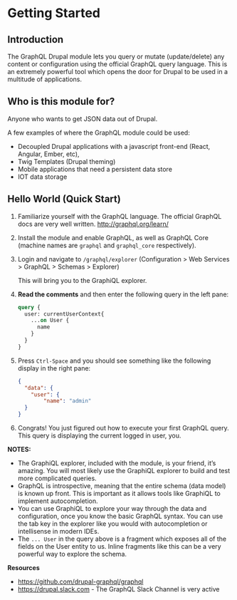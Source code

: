 # Getting Started

## Introduction

The GraphQL Drupal module lets you query or mutate (update/delete)  any content or configuration using the official GraphQL query language. This is an extremely powerful tool which opens the door for Drupal to be used in a multitude of applications.



## Who is this module for? 

Anyone who wants to get JSON data out of Drupal. 

A few examples of where the GraphQL module could be used:

* Decoupled Drupal applications with a javascript front-end (React, Angular, Ember, etc), 
* Twig Templates (Drupal theming)
* Mobile applications that need a persistent data store
* IOT data storage

## Hello World (Quick Start)

1. Familiarize yourself with the GraphQL language. The official GraphQL docs are very well written. 
http://graphql.org/learn/
2. Install the module and enable GraphQL, as well as GraphQL Core (machine names are `graphql` and `graphql_core` respectively).

3. Login and navigate to `/graphql/explorer` 
(Configuration > Web Services > GraphQL > Schemas > Explorer)

    This will bring you to the GraphiQL explorer. 

4. **Read the comments** and then enter the following query in the left pane: 

     ```graphql
     query {
       user: currentUserContext{
         ...on User {
           name
         }
       }
     }
     ```

5. Press `Ctrl-Space` and you should see something like the following display in the right pane: 
    
    ```json
    {
      "data": {
        "user": {
            "name": "admin"
      }
    }
    ```

6. Congrats! You just figured out how to execute your first GraphQL query. This query is displaying the current logged in user, you. 


**NOTES:**
* The GraphiQL explorer, included with the module, is your friend, it’s amazing. You will most likely use the GraphiQL explorer to build and test more complicated queries. 
* GraphQL is introspective, meaning that the entire schema (data model) is known up front. This is important as it allows tools like GraphiQL to implement autocompletion. 
* You can use GraphiQL to explore your way through the data and configuration, once you know the basic GraphQL syntax. You can use the tab key in the explorer like you would with autocompletion or intellisense in modern IDEs.
* The `... User` in the query above is a fragment which exposes all of the fields on the User entity to us. Inline fragments like this can be a very powerful way to explore the schema. 


**Resources**
* https://github.com/drupal-graphql/graphql
* https://drupal.slack.com - The GraphQL Slack Channel is very active
